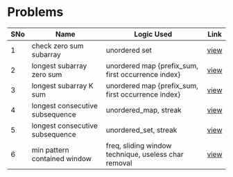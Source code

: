 # Problems

SNo | Name | Logic Used | Link |
----|------|------------|------|
1 | check zero sum subarray | unordered set | [view](subarray_zero_sum.cpp)
2 | longest subarray zero sum | unordered map {prefix_sum, first occurrence index} | [view](longest_subarray_zero_sum.cpp)
3 | longest subarray K sum | unordered map {prefix_sum, first occurrence index} | [view](longest_subarray_sum_k.cpp)
4 | longest consecutive subsequence | unordered_map, streak | [view](longest_consecutive_seq_um.cpp)
5 | longest consecutive subsequence | unordered_set, streak | [view](longest_consecutive_seq_us.cpp)
6 | min pattern contained window | freq, sliding window technique, useless char removal | [view](min_window_substring.cpp)
